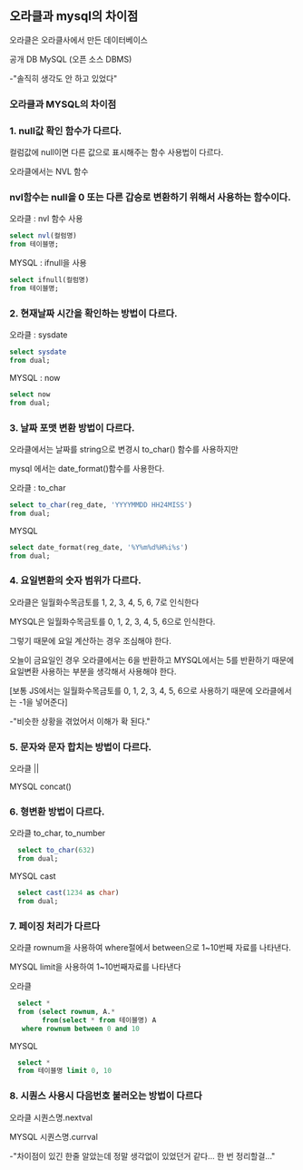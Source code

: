 ## 오라클과 mysql의 차이점


오라클은 오라클사에서 만든 데이터베이스

공개 DB MySQL (오픈 소스 DBMS)

-"솔직히 생각도 안 하고 있었다"


### 오라클과 MYSQL의 차이점

### 1. null값 확인 함수가 다르다.

컬럼값에 null이면 다른 값으로 표시해주는 함수 사용법이 다르다.

오라클에서는 NVL 함수

### nvl함수는 null을 0 또는 다른 갑승로 변환하기 위해서 사용하는 함수이다.

오라클 : nvl 함수 사용
~~~sql
select nvl(컬럼명)
from 테이블명;
~~~
MYSQL : ifnull을 사용

~~~sql
select ifnull(컬럼명)
from 테이블명;
~~~

### 2. 현재날짜 시간을 확인하는 방법이 다르다.

오라클 : sysdate
~~~sql
select sysdate
from dual;
~~~
MYSQL : now
~~~sql
select now
from dual;
~~~
### 3. 날짜 포맷 변환 방법이 다르다.

오라클에서는 날짜를 string으로 변경시 to_char() 함수를 사용하지만

mysql 에서는 date_format()함수를 사용한다.

오라클 : to_char
~~~sql
select to_char(reg_date, 'YYYYMMDD HH24MISS')
from dual;
~~~
MYSQL
~~~sql
select date_format(reg_date, '%Y%m%d%H%i%s')
from dual;
~~~

### 4. 요일변환의 숫자 범위가 다르다.

오라클은 일월화수목금토를 1, 2, 3, 4, 5, 6, 7로 인식한다

MYSQL은 일월화수목금토를 0, 1, 2, 3, 4, 5, 6으로 인식한다.

그렇기 때문에 요일 계산하는 경우 조심해야 한다.

오늘이 금요일인 경우 오라클에서는 6을 반환하고
MYSQL에서는 5를 반환하기 때문에 요일변환 사용하는 부분을 생각해서 사용해야 한다.

[보통 JS에서는 일월화수목금토를 0, 1, 2, 3, 4, 5, 6으로 사용하기 때문에 오라클에서는 -1을 넣어준다]

-"비슷한 상황을 겪었어서 이해가 확 된다."

### 5. 문자와 문자 합치는 방법이 다르다.

오라클 ||

MYSQL concat()

### 6. 형변환 방법이 다르다.

오라클 to_char, to_number

~~~sql
  select to_char(632)
  from dual;
~~~

MYSQL cast

~~~sql
  select cast(1234 as char)
  from dual;
~~~

### 7. 페이징 처리가 다르다
오라클 rownum을 사용하여 where절에서 between으로 1~10번째 자료를 나타낸다.

MYSQL limit을 사용하여 1~10번째자료를 나타낸다

오라클
~~~sql
  select *
  from (select rownum, A.*
        from(select * from 테이블명) A
   where rownum between 0 and 10
~~~

MYSQL

~~~sql
  select *
  from 테이블명 limit 0, 10
~~~

### 8. 시퀀스 사용시 다음번호 불러오는 방법이 다르다

오라클 시퀀스명.nextval

MYSQL 시퀀스명.currval


-"차이점이 있긴 한줄 알았는데 정말 생각없이 있었던거 같다... 한 번 정리할걸..."

